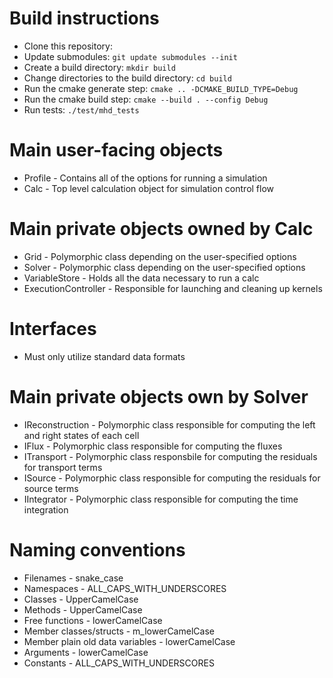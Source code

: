 # Build instructions
* Clone this repository:
* Update submodules: `git update submodules --init`
* Create a build directory: `mkdir build`
* Change directories to the build directory: `cd build`
* Run the cmake generate step: `cmake .. -DCMAKE_BUILD_TYPE=Debug`
* Run the cmake build step: `cmake --build . --config Debug`
* Run tests: `./test/mhd_tests`

# Main user-facing objects
* Profile - Contains all of the options for running a simulation
* Calc - Top level calculation object for simulation control flow

# Main private objects owned by Calc
* Grid - Polymorphic class depending on the user-specified options
* Solver - Polymorphic class depending on the user-specified options
* VariableStore - Holds all the data necessary to run a calc
* ExecutionController - Responsible for launching and cleaning up kernels

# Interfaces
* Must only utilize standard data formats

# Main private objects own by Solver
* IReconstruction - Polymorphic class responsible for computing the left and right states of each cell
* IFlux - Polymorphic class responsible for computing the fluxes
* ITransport - Polymorphic class responsbile for computing the residuals for transport terms
* ISource - Polymorphic class responsible for computing the residuals for source terms
* IIntegrator - Polymorphic class responsible for computing the time integration

# Naming conventions
* Filenames - snake_case
* Namespaces - ALL_CAPS_WITH_UNDERSCORES
* Classes - UpperCamelCase
* Methods - UpperCamelCase
* Free functions - lowerCamelCase
* Member classes/structs - m_lowerCamelCase
* Member plain old data variables - lowerCamelCase
* Arguments - lowerCamelCase
* Constants - ALL_CAPS_WITH_UNDERSCORES